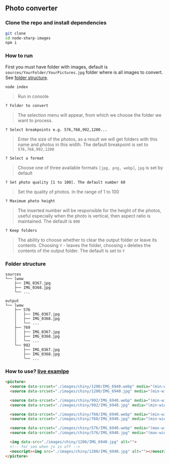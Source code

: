 ## Photo converter

### Clone the repo and install dependencies
```bash
git clone 
cd node-sharp-images
npm i
```

### How to run

First you must have folder with images, default is `sources/YourFolder/YourPictures.jpg` folder where is all images to convert. See [folder structure](https://github.com/tomik23/node-sharp-images#folder-structure).
```
node index
```
> Run in console
```
? Folder to convert
```
> The selection menu will appear, from which we choose the folder we want to process.
```
? Select breakpoints e.g. 576,768,992,1200...
```
> Enter the size of the photos, as a result we will get folders with this name and photos in this width. The default breakpoint is set to `576,768,992,1200`
```
? Select a format
```
> Choose one of three available formats `[jpg, png, webp]`, `jpg` is set by default
```
? Set photo quality [1 to 100]. The default number 60
```
> Set the quality of photos. In the range of 1 to 100

```
? Maximum photo height
```
> The inserted number will be responsible for the height of the photos, useful especially when the photo is vertical, then aspect ratio is maintained. The default is `800`
```
? Keep folders
```
> The ability to choose whether to clear the output folder or leave its contents. Choosing `Y` - leaves the folder, choosing `n` deletes the contents of the output folder. The default is set to `Y`


### Folder structure

```
sources
└── lwow
    ├── IMG_0367.jpg
    ├── IMG_0368.jpg
    └── ...
```

```
output
└── lwow
    ├── 576
    │   ├── IMG_0367.jpg
    │   ├── IMG_0368.jpg
    │   └── ...
    ├── 769
    │   ├── IMG_0367.jpg
    │   ├── IMG_0368.jpg
    │   └── ...
    └── 992
        ├── IMG_0367.jpg
        ├── IMG_0368.jpg
        └── ...
```

### How to use? [live examlpe](http://www.grzegorztomicki.pl/chiny.html)

```html
<picture>
  <source data-srcset="./images/chiny/1200/IMG_6940.webp" media="(min-width: 993px)" type="image/webp">
  <source data-srcset="./images/chiny/1200/IMG_6940.jpg" media="(min-width: 992px)">

  <source data-srcset="./images/chiny/992/IMG_6940.webp" media="(min-width: 769px) and (max-width: 992px)" type="image/webp">
  <source data-srcset="./images/chiny/992/IMG_6940.jpg" media="(min-width: 769px) and (max-width: 992px)">

  <source data-srcset="./images/chiny/768/IMG_6940.webp" media="(min-width: 577px) and (max-width: 768px)" type="image/webp">
  <source data-srcset="./images/chiny/768/IMG_6940.jpg" media="(min-width: 577px) and (max-width: 768px)">

  <source data-srcset="./images/chiny/576/IMG_6940.webp" media="(max-width: 576px)" type="image/webp">
  <source data-srcset="./images/chiny/576/IMG_6940.jpg" media="(max-width: 576px)">

  <img data-src="./images/chiny/1200/IMG_6940.jpg" alt="">
  <!-- for seo when js is off -->
  <noscript><img src="./images/chiny/1200/IMG_6940.jpg" alt=""></noscript>
</picture>
```